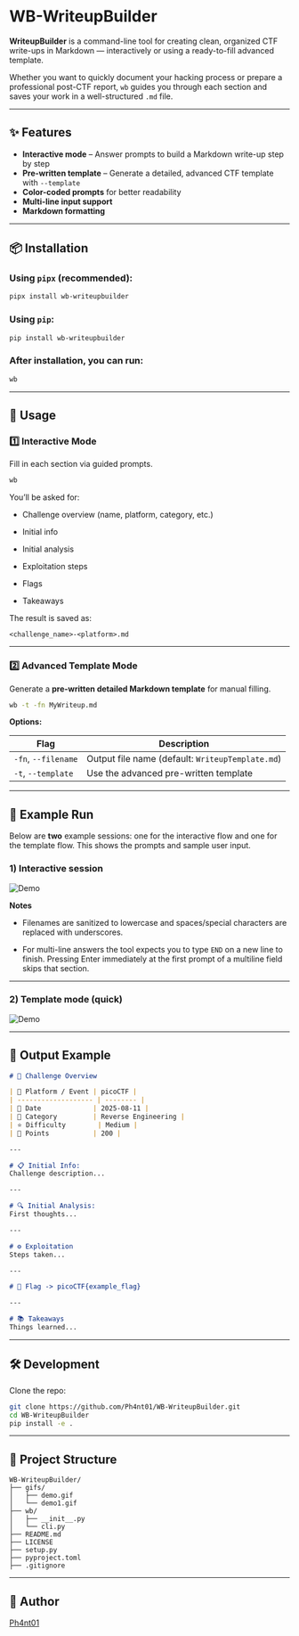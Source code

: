 # WB-WriteupBuilder

**WriteupBuilder** is a command-line tool for creating clean, organized CTF write-ups in Markdown — interactively or using a ready-to-fill advanced template.

Whether you want to quickly document your hacking process or prepare a professional post-CTF report, `wb` guides you through each section and saves your work in a well-structured `.md` file.

---

## ✨ Features

- **Interactive mode** – Answer prompts to build a Markdown write-up step by step  
- **Pre-written template** – Generate a detailed, advanced CTF template with `--template`  
- **Color-coded prompts** for better readability    
- **Multi-line input support**
- **Markdown formatting**


---

## 📦 Installation

### Using `pipx` (recommended):

```bash
pipx install wb-writeupbuilder
````

### Using `pip`:

```bash
pip install wb-writeupbuilder
```

### After installation, you can run:

```bash
wb
```

---

## 🚀 Usage

### **1️⃣ Interactive Mode**

Fill in each section via guided prompts.

```bash
wb
```

You’ll be asked for:

- Challenge overview (name, platform, category, etc.)
    
- Initial info
    
- Initial analysis
    
- Exploitation steps
    
- Flags
    
- Takeaways
    

The result is saved as:

```
<challenge_name>-<platform>.md
```

---

### **2️⃣ Advanced Template Mode**

Generate a **pre-written detailed Markdown template** for manual filling.

```bash
wb -t -fn MyWriteup.md
```

**Options:**

|Flag|Description|
|---|---|
|`-fn`, `--filename`|Output file name (default: `WriteupTemplate.md`)|
|`-t`, `--template`|Use the advanced pre-written template|

---

## 🧪 Example Run

Below are **two** example sessions: one for the interactive flow and one for the template flow. This shows the prompts and sample user input.

### 1) Interactive session

![Demo](gifs/demo1.gif)

**Notes**

* Filenames are sanitized to lowercase and spaces/special characters are replaced with underscores.

* For multi-line answers the tool expects you to type `END` on a new line to finish. Pressing Enter immediately at the first prompt of a multiline field skips that section.

---

### 2) Template mode (quick)

![Demo](gifs/demo.gif)

---

## 📂 Output Example

```markdown
# 📌 Challenge Overview

| 🧩 Platform / Event | picoCTF |
| ------------------- | -------- |
| 📅 Date             | 2025-08-11 |
| 🔰 Category         | Reverse Engineering |
| ⭐ Difficulty        | Medium |
| 🎯 Points           | 200 |

---

# 📋 Initial Info:
Challenge description...

---

# 🔍 Initial Analysis:
First thoughts...

---

# ⚙️ Exploitation
Steps taken...

---

# 🚩 Flag -> picoCTF{example_flag}

---

# 📚 Takeaways
Things learned...
```

---

## 🛠 Development

Clone the repo:

```bash
git clone https://github.com/Ph4nt01/WB-WriteupBuilder.git
cd WB-WriteupBuilder
pip install -e .
```

---
## 📂 Project Structure

```
WB-WriteupBuilder/
├── gifs/
│   ├── demo.gif
│   └── demo1.gif
├── wb/
│   ├── __init__.py
│   └── cli.py
├── README.md
├── LICENSE
├── setup.py
├── pyproject.toml
├── .gitignore
```

---

## 📜 Author

[Ph4nt01](https://github.com/Ph4nt01)
